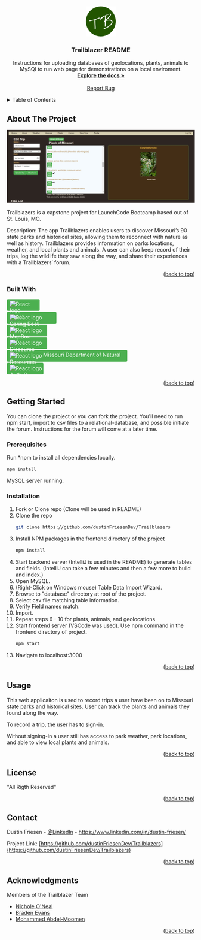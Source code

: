 <!-- Improved compatibility of back to top link: See: https://github.com/othneildrew/Best-README-Template/pull/73 -->
<a name="readme-top"></a>

<!-- PROJECT SHIELDS -->
<!--
*** I'm using markdown "reference style" links for readability.
*** Reference links are enclosed in brackets [ ] instead of parentheses ( ).
*** See the bottom of this document for the declaration of the reference variables
*** for contributors-url, forks-url, etc. This is an optional, concise syntax you may use.
*** https://www.markdownguide.org/basic-syntax/#reference-style-links
-->



<!-- PROJECT LOGO -->
<br />
<div align="center">
  <a href="https://github.com/othneildrew/Best-README-Template">
    <img src="/front_end/public/android-chrome-192x192.png" alt="Logo" width="80" height="80">
  </a>

  <h3 align="center">Trailblazer README</h3>

  <p align="center">
    Instructions for uploading databases of geolocations, plants, animals to MySQl to run web page for demonstrations on a local enviroment.
    <br />
    <a href="https://github.com/dustinFriesenDev/Trailblazers"><strong>Explore the docs »</strong></a>
    <br />
    <br />
    <a href="https://github.com/dustinFriesenDev/Trailblazers/issues">Report Bug</a>
  </p>
</div>



<!-- TABLE OF CONTENTS -->
<details>
  <summary>Table of Contents</summary>
  <ol>
    <li>
      <a href="#about-the-project">About The Project</a>
      <ul>
        <li><a href="#built-with">Built With</a></li>
      </ul>
    </li>
    <li>
      <a href="#getting-started">Getting Started</a>
      <ul>
        <li><a href="#prerequisites">Prerequisites</a></li>
        <li><a href="#installation">Installation</a></li>
      </ul>
    </li>
    <li><a href="#usage">Usage</a></li>
    <li><a href="#license">License</a></li>
    <li><a href="#contact">Contact</a></li>
    <li><a href="#acknowledgments">Acknowledgments</a></li>
  </ol>
</details>



<!-- ABOUT THE PROJECT -->
## About The Project

[![Product Name Screen Shot][product-screenshot]](https://github.com/dustinFriesenDev/Trailblazers)

Trailblazers is a capstone project for LaunchCode Bootcamp based out of St. Louis, MO. 

Description:
The app Trailblazers enables users to discover Missouri’s 90 state parks and historical sites, allowing them to reconnect with nature as well as history. Trailblazers provides information on parks locations, weather, and local plants and animals. A user can also keep record of their trips, log the wildlife they saw along the way, and share their experiences with a Trailblazers’ forum.

<p align="right">(<a href="#readme-top">back to top</a>)</p>



### Built With

<div style="background-color: #4cb050; height: 28px; width: 80px; text-align: left; border-radius: 3px; padding-top: 3px; padding-left: 8px; margin-bottom: 3px;">
    <a href="https://reactjs.org/" style="text-decoration: none; color:white; vertical-align: middle; padding-top: 5px;"><img src="https://rlemasquerier.github.io/react.svg" alt="React logo" width="20" height="20" style="margin-right: 3px; vertical-align: bottom;">React</a>
</div>
<div style="background-color: #4cb050; height: 28px; width: 125px; text-align: left; border-radius: 3px; padding-top: 3px; padding-left: 8px; margin-bottom: 3px;">
    <a href="https://spring.io/projects/spring-boot/" style="text-decoration: none; color:white; vertical-align: middle; padding-top: 5px;"><img src="https://pbs.twimg.com/profile_images/1235868806079057921/fTL08u_H_400x400.png" alt="React logo" width="20" height="20" style="margin-right: 3px; vertical-align: bottom;">Spring Boot</a>
</div>
<div style="background-color: #4cb050; height: 28px; width: 100px; text-align: left; border-radius: 3px; padding-top: 3px; padding-left: 8px; margin-bottom: 3px;">
    <a href="https://www.mapbox.com/" style="text-decoration: none; color:white; vertical-align: middle; padding-top: 5px;"><img src="https://cdn.icon-icons.com/icons2/2248/PNG/512/mapbox_icon_138401.png" alt="React logo" width="20" height="20" style="margin-right: 3px; vertical-align: bottom;">MapBox</a>
</div>
<div style="background-color: #4cb050; height: 28px; width: 100px; text-align: left; border-radius: 3px; padding-top: 3px; padding-left: 8px; margin-bottom: 3px;">
    <a href="https://www.discourse.org/plugins/github.html" style="text-decoration: none; color:white; vertical-align: middle; padding-top: 5px;"><img src="https://avatars.githubusercontent.com/u/3220138?s=200&v=4" alt="React logo" width="20" height="20" style="margin-right: 3px; vertical-align: bottom;">Discourse</a>
</div>
<div style="background-color: #4cb050; height: 28px; width: 315px; text-align: left; border-radius: 3px; padding-top: 3px; padding-left: 8px; margin-bottom: 3px;">
    <a href="https://gis-modnr.opendata.arcgis.com/datasets/modnr::state-park-locations/explore?location=38.415037%2C-90.259088%2C8.00" style="text-decoration: none; color:white; vertical-align: middle; padding-top: 5px;"><img src="https://chambermaster.blob.core.windows.net/images/customers/2196/jobs/7603/200x200/Missouri-department-of-natural-resources.png" alt="React logo" width="20" height="20" style="margin-right: 3px; vertical-align: bottom;">Missouri Department of Natural Resources</a>
</div>
<div style="background-color: #4cb050; height: 28px; width: 90px; text-align: left; border-radius: 3px; padding-top: 3px; padding-left: 8px; margin-bottom: 3px;">
    <a href="https://auth0.com/docs" style="text-decoration: none; color:white; vertical-align: middle; padding-top: 5px;"><img src="https://cdn.freebiesupply.com/logos/large/2x/auth0-logo-png-transparent.png" alt="React logo" width="20" height="20" style="margin-right: 3px; vertical-align: bottom;">Auth-0</a>
</div>

<p align="right">(<a href="#readme-top">back to top</a>)</p>



<!-- GETTING STARTED -->
## Getting Started

You can clone the project or you can fork the project. You'll need to run npm start, import to csv files to a relational-database, and possible initiate the forum. Instructions for the forum will come at a later time.

### Prerequisites

Run *npm to install all dependencies locally.
  ```sh
  npm install 
  ```
MySQL server running.

### Installation

1. Fork or Clone repo (Clone will be used in README)
2. Clone the repo
   ```sh
   git clone https://github.com/dustinFriesenDev/Trailblazers
   ```
3. Install NPM packages in the frontend directory of the project
   ```sh
   npm install
   ```
4. Start backend server (IntelliJ is used in the README) to generate tables and fields. (IntelliJ can take a few minutes and then a few more to build and index.)
5. Open MySQL.
6. (Right-Click on Windows mouse) Table Data Import Wizard.
7. Browse to "database" directory at root of the project.
8. Select csv file matching table information.
9. Verify Field names match.
10. Import.
11. Repeat steps 6 - 10 for plants, animals, and geolocations
12. Start frontend server (VSCode was used). Use npm command in the frontend directory of project.
    ```sh
    npm start
    ```
13. Navigate to localhost:3000

<p align="right">(<a href="#readme-top">back to top</a>)</p>

<!-- USAGE EXAMPLES -->
## Usage

This web applicaiton is used to record trips a user have been on to Missouri state parks and historical sites. User can track the plants and animals they found along the way. 

To record a trip, the user has to sign-in. 

Without signing-in a user still has access to park weather, park locations, and able to view local plants and animals.

<p align="right">(<a href="#readme-top">back to top</a>)</p>


<!-- LICENSE -->
## License

"All Rigth Reserved"

<p align="right">(<a href="#readme-top">back to top</a>)</p>



<!-- CONTACT -->
## Contact

Dustin Friesen - [@LinkedIn](https://www.linkedin.com/in/dustin-friesen/) - https://www.linkedin.com/in/dustin-friesen/

Project Link: [https://github.com/dustinFriesenDev/Trailblazers](https://github.com/dustinFriesenDev/Trailblazers)

<p align="right">(<a href="#readme-top">back to top</a>)</p>



<!-- ACKNOWLEDGMENTS -->
## Acknowledgments

Members of the Trailblazer Team
* [Nichole O'Neal](https://github.com/nichole-o)
* [Braden Evans](https://github.com/bradene0)
* [Mohammed Abdel-Moomen](https://github.com/Mohammed0704)

<p align="right">(<a href="#readme-top">back to top</a>)</p>



<!-- MARKDOWN LINKS & IMAGES -->
[product-screenshot]: ./databases/images/edit%20hike%20trip.JPG